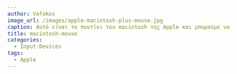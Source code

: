 ```yaml
---
author: Vafakos
image_url: /images/apple-macintosh-plus-mouse.jpg
caption: Αυτό είναι το ποντίκι του macintosh της Apple και μπορούμε να το συγκρίνουμε με νέας γενίας ποντίκια της ίδιας εταιρείας.
title: macintosh-mouse
categories:
  - Input-Devices
tags:
  - Apple
---
```

